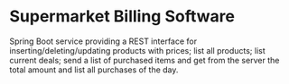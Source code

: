 # Supermarket Billing Software

Spring Boot service providing a REST interface for inserting/deleting/updating products with prices; list all products; list current deals; send a list of purchased items and get from the server the total amount and list all purchases of the day.
